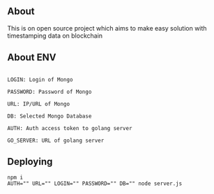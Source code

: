 ## About
This is on open source project which aims to make easy solution with timestamping data on blockchain

## About ENV 

```

LOGIN: Login of Mongo

PASSWORD: Password of Mongo

URL: IP/URL of Mongo

DB: Selected Mongo Database

AUTH: Auth access token to golang server

GO_SERVER: URL of golang server

```
## Deploying

```
npm i
AUTH="" URL="" LOGIN="" PASSWORD="" DB="" node server.js
```